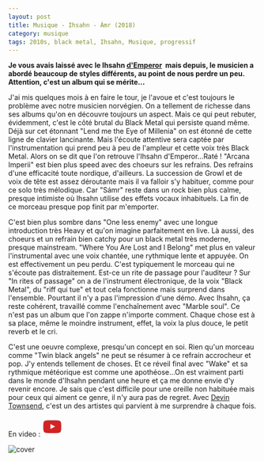 ```yaml
---
layout: post
title: Musique - Ihsahn - Ámr (2018)
category: musique
tags: 2010s, black metal, Ihsahn, Musique, progressif
---
```

**Je vous avais laissé avec le Ihsahn <a href="https://cheziceman.wordpress.com/2015/10/21/emperor-in-the-nightside-eclipse/">d'Emperor</a>  mais depuis, le musicien a abordé beaucoup de styles différents, au point de nous perdre un peu. Attention, c'est un album qui se mérite...**

J'ai mis quelques mois à en faire le tour, je l'avoue et c'est toujours le problème avec notre musicien norvégien. On a tellement de richesse dans ses albums qu'on en découvre toujours un aspect. Mais ce qui peut rebuter, évidemment, c'est le côté brutal du Black Metal qui persiste quand même. Déjà sur cet étonnant "Lend me the Eye of Millenia" on est étonné de cette ligne de clavier lancinante. Mais l'écoute attentive sera captée par l'instrumentation qui prend peu à peu de l'ampleur et cette voix très Black Metal. Alors on se dit que l'on retrouve l'Ihsahn d'Emperor...Raté ! "Arcana Imperii" est bien plus speed avec des choeurs sur les refrains. Des refrains d'une efficacité toute nordique, d'ailleurs. La succession de Growl et de voix de tête est assez déroutante mais il va falloir s'y habituer, comme pour ce solo très mélodique. Car "Sámr" reste dans un rock bien plus calme, presque intimiste où Ihsahn utilise des effets vocaux inhabituels. La fin de ce morceau presque pop finit par m'emporter.

C'est bien plus sombre dans "One less enemy" avec une longue introduction très Heavy et qu'on imagine parfaitement en live. Là aussi, des choeurs et un refrain bien catchy pour un black metal très moderne, presque mainstream. "Where You Are Lost and I Belong" met plus en valeur l'instrumental avec une voix chantée, une rythmique lente et appuyée. On est effectivement un peu perdu. C'est typiquement le morceau qui ne s'écoute pas distraitement. Est-ce un rite de passage pour l'auditeur ? Sur "In rites of passage" on a de l'instrument électronique, de la voix "Black Metal", du "riff qui tue" et tout cela fonctionne mais surprend dans l'ensemble. Pourtant il n'y a pas l'impression d'une démo. Avec Ihsahn, ça reste cohérent, travaillé comme l'enchaînement avec "Marble soul". Ce n'est pas un album que l'on zappe n'importe comment. Chaque chose est à sa place, même le moindre instrument, effet, la voix la plus douce, le petit reverb et le cri.

C'est une oeuvre complexe, presqu'un concept en soi. Rien qu'un morceau comme "Twin black angels" ne peut se résumer à ce refrain accrocheur et pop. J'y entends tellement de choses. Et ce réveil final avec "Wake" et sa rythmique météorique est comme une apothéose...On est vraiment parti dans le monde d'Ihsahn pendant une heure et ça me donne envie d'y revenir encore. Je sais que c'est difficile pour une oreille non habituée mais pour ceux qui aiment ce genre, il n'y aura pas de regret. Avec <a href="https://fr.wikipedia.org/wiki/Devin_Townsend">Devin Townsend</a>, c'est un des artistes qui parvient à me surprendre à chaque fois.

En video : [![video](/images/youtube.png)](https://www.youtube.com/watch?v=7Ou6oGFBJsg)

![cover](https://filedn.eu/llqi9IBxlYouGRXYG2xlROb/img/2018/amrihsahn.jpg)
